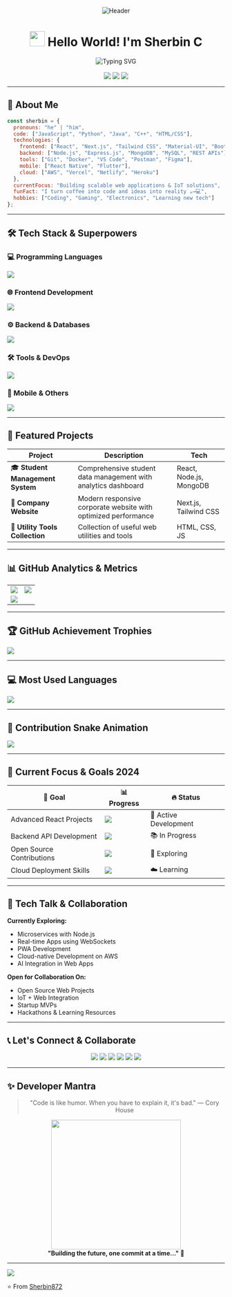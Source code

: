 <div align="center">

<!-- Animated Banner -->
![Header](https://capsule-render.vercel.app/api?type=waving&color=0:00D4FF,100:FF6B6B&height=200&section=header&text=Sherbin872&fontSize=70&fontAlignY=40&animation=twinkling&desc=Full%20Stack%20Developer%20%26%20IoT%20Enthusiast&descAlignY=65&descSize=20)


<!-- Animated Greeting -->
<h1 align="center">
  <img src="https://media.giphy.com/media/hvRJCLFzcasrR4ia7z/giphy.gif" width="35px"> 
  Hello World! I'm Sherbin C
</h1>

<!-- Dynamic Typing Animation -->
<div align="center">
  <img src="https://readme-typing-svg.herokuapp.com?font=Fira+Code&weight=700&size=26&duration=4000&pause=1000&color=00D4FF&center=true&vCenter=true&width=600&height=60&lines=Full+Stack+Developer;MERN+Stack+Specialist;IoT+Enthusiast;Problem+Solver;AI+Integration+Developer;Cloud+Deployment+Expert" alt="Typing SVG" />
</div>

<br/>

<!-- Social Badges -->
<div align="center">
<img src="https://img.shields.io/github/followers/Sherbin872?style=for-the-badge&logo=github&label=Followers&color=00D4FF" />
<img src="https://img.shields.io/github/stars/Sherbin872?style=for-the-badge&logo=github&label=Stars&color=00D4FF" />
<img src="https://komarev.com/ghpvc/?username=Sherbin872&color=00D4FF&style=for-the-badge&label=PROFILE+VIEWS" />
</div>

</div>

---

## 🎯 About Me

```javascript
const sherbin = {
  pronouns: "he" | "him",
  code: ["JavaScript", "Python", "Java", "C++", "HTML/CSS"],
  technologies: {
    frontend: ["React", "Next.js", "Tailwind CSS", "Material-UI", "Bootstrap"],
    backend: ["Node.js", "Express.js", "MongoDB", "MySQL", "REST APIs"],
    tools: ["Git", "Docker", "VS Code", "Postman", "Figma"],
    mobile: ["React Native", "Flutter"],
    cloud: ["AWS", "Vercel", "Netlify", "Heroku"]
  },
  currentFocus: "Building scalable web applications & IoT solutions",
  funFact: "I turn coffee into code and ideas into reality ☕→💻",
  hobbies: ["Coding", "Gaming", "Electronics", "Learning new tech"]
};
```

---

## 🛠️ Tech Stack & Superpowers

### 💻 Programming Languages
<img src="https://skillicons.dev/icons?i=js,ts,python,java,cpp,html,css&theme=dark&perline=7" />

### 🌐 Frontend Development
<img src="https://skillicons.dev/icons?i=react,nextjs,tailwind,redux,materialui,bootstrap,sass&theme=dark&perline=7" />

### ⚙️ Backend & Databases
<img src="https://skillicons.dev/icons?i=nodejs,express,mongodb,mysql,postgres,firebase,graphql&theme=dark&perline=7" />

### 🛠️ Tools & DevOps
<img src="https://skillicons.dev/icons?i=git,github,docker,aws,vercel,netlify,heroku&theme=dark&perline=7" />

### 📱 Mobile & Others
<img src="https://skillicons.dev/icons?i=reactnative,flutter,arduino,raspberrypi,linux,vscode,figma&theme=dark&perline=7" />

---

## 🚀 Featured Projects

| Project | Description | Tech |
|----------|--------------|------|
| 🎓 **Student Management System** | Comprehensive student data management with analytics dashboard | React, Node.js, MongoDB |
| 🏢 **Company Website** | Modern responsive corporate website with optimized performance | Next.js, Tailwind CSS |
| 🔧 **Utility Tools Collection** | Collection of useful web utilities and tools | HTML, CSS, JS |

---

## 📊 GitHub Analytics & Metrics

<table>
<tr>
<td width="50%">
<img src="https://github-readme-stats.vercel.app/api?username=Sherbin872&show_icons=true&theme=radical&hide_border=true&include_all_commits=true&count_private=true&bg_color=0D1117&title_color=00D4FF&icon_color=00D4FF&text_color=FFFFFF" />
</td>
<td width="50%">
<img src="https://github-readme-streak-stats.herokuapp.com/?user=Sherbin872&theme=radical&hide_border=true&fire=00D4FF&ring=00D4FF&currStreakLabel=00D4FF&background=0D1117" />
</td>
</tr>
<tr>
<td colspan="2">
<img src="https://github-readme-activity-graph.vercel.app/graph?username=Sherbin872&theme=react-dark&bg_color=0D1117&hide_border=true&area=true&custom_title=Sherbin's%20Contribution%20Graph&color=00D4FF&line=00D4FF&point=FFFFFF" />
</td>
</tr>
</table>

---

## 🏆 GitHub Achievement Trophies

<img src="https://github-profile-trophy.vercel.app/?username=Sherbin872&theme=radical&no-frame=true&row=2&column=4&margin-w=15&margin-h=15" />

---

## 💻 Most Used Languages

<img src="https://github-readme-stats.vercel.app/api/top-langs/?username=Sherbin872&layout=compact&theme=radical&hide_border=true&langs_count=8&bg_color=0D1117&title_color=00D4FF&text_color=FFFFFF" />

---

## 🐍 Contribution Snake Animation

<img src="https://github.com/Sherbin872/Sherbin872/raw/output/github-contribution-grid-snake.svg" />

---

## 🌟 Current Focus & Goals 2024

| 🎯 Goal | 📊 Progress | 🔥 Status |
|----------|--------------|-----------|
| Advanced React Projects | ![](https://progress-bar.xyz/85/?title=Completed&color=00D4FF) | 🚀 Active Development |
| Backend API Development | ![](https://progress-bar.xyz/70/?title=Learning&color=00FF88) | 📚 In Progress |
| Open Source Contributions | ![](https://progress-bar.xyz/50/?title=Contributing&color=FFD700) | 🤝 Exploring |
| Cloud Deployment Skills | ![](https://progress-bar.xyz/65/?title=Deploying&color=FF6B6B) | ☁️ Learning |

---

## 💬 Tech Talk & Collaboration

**Currently Exploring:**  
- Microservices with Node.js  
- Real-time Apps using WebSockets  
- PWA Development  
- Cloud-native Development on AWS  
- AI Integration in Web Apps  

**Open for Collaboration On:**  
- Open Source Web Projects  
- IoT + Web Integration  
- Startup MVPs  
- Hackathons & Learning Resources  

---

## 📞 Let's Connect & Collaborate

<div align="center">
<a href="https://linkedin.com/in/sherbin-c"><img src="https://img.shields.io/badge/LinkedIn-0077B5?style=for-the-badge&logo=linkedin&logoColor=white" /></a>
<a href="mailto:sherbin.dev@gmail.com"><img src="https://img.shields.io/badge/Gmail-D14836?style=for-the-badge&logo=gmail&logoColor=white" /></a>
<a href="https://twitter.com/sherbin_c"><img src="https://img.shields.io/badge/Twitter-1DA1F2?style=for-the-badge&logo=twitter&logoColor=white" /></a>
<a href="https://sherbin-portfolio.vercel.app"><img src="https://img.shields.io/badge/Portfolio-FF7139?style=for-the-badge&logo=firefox&logoColor=white" /></a>
<a href="https://dev.to/sherbin872"><img src="https://img.shields.io/badge/Dev.to-0A0A0A?style=for-the-badge&logo=devdotto&logoColor=white" /></a>
<a href="https://leetcode.com/sherbin872"><img src="https://img.shields.io/badge/LeetCode-FFA116?style=for-the-badge&logo=leetcode&logoColor=white" /></a>
</div>

---

## ✨ Developer Mantra

<div align="center">
<blockquote>"Code is like humor. When you have to explain it, it's bad." — Cory House</blockquote>
<img src="https://media.giphy.com/media/qgQUggAC3Pfv687qPC/giphy.gif" width="300" />
<br/>
<b>"Building the future, one commit at a time..." 🚀</b>
</div>

---

<img src="https://capsule-render.vercel.app/api?type=waving&color=gradient&height=100&section=footer&reversal=true&animation=twinkling" />

⭐️ From [Sherbin872](https://github.com/Sherbin872)
